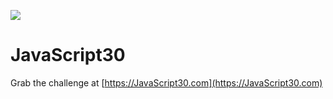 ﻿![](https://javascript30.com/images/JS3-social-share.png)

# JavaScript30

Grab the challenge at [https://JavaScript30.com](https://JavaScript30.com)

